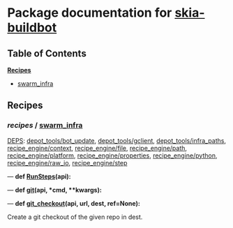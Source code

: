 <!--- AUTOGENERATED BY `./recipes.py test train` -->
# Package documentation for [skia-buildbot]()
## Table of Contents

**[Recipes](#Recipes)**
  * [swarm_infra](#recipes-swarm_infra)
## Recipes

### *recipes* / [swarm\_infra](/infra/bots/recipes/swarm_infra.py)

[DEPS](/infra/bots/recipes/swarm_infra.py#12): [depot\_tools/bot\_update][depot_tools/recipe_modules/bot_update], [depot\_tools/gclient][depot_tools/recipe_modules/gclient], [depot\_tools/infra\_paths][depot_tools/recipe_modules/infra_paths], [recipe\_engine/context][recipe_engine/recipe_modules/context], [recipe\_engine/file][recipe_engine/recipe_modules/file], [recipe\_engine/path][recipe_engine/recipe_modules/path], [recipe\_engine/platform][recipe_engine/recipe_modules/platform], [recipe\_engine/properties][recipe_engine/recipe_modules/properties], [recipe\_engine/python][recipe_engine/recipe_modules/python], [recipe\_engine/raw\_io][recipe_engine/recipe_modules/raw_io], [recipe\_engine/step][recipe_engine/recipe_modules/step]

&mdash; **def [RunSteps](/infra/bots/recipes/swarm_infra.py#92)(api):**

&mdash; **def [git](/infra/bots/recipes/swarm_infra.py#34)(api, \*cmd, \*\*kwargs):**

&mdash; **def [git\_checkout](/infra/bots/recipes/swarm_infra.py#42)(api, url, dest, ref=None):**

Create a git checkout of the given repo in dest.

[depot_tools/recipe_modules/bot_update]: https://chromium.googlesource.com/chromium/tools/depot_tools.git/+/a19649b86b3d0f6ab434ba1a8f75e0271cf117d8/recipes/README.recipes.md#recipe_modules-bot_update
[depot_tools/recipe_modules/gclient]: https://chromium.googlesource.com/chromium/tools/depot_tools.git/+/a19649b86b3d0f6ab434ba1a8f75e0271cf117d8/recipes/README.recipes.md#recipe_modules-gclient
[depot_tools/recipe_modules/infra_paths]: https://chromium.googlesource.com/chromium/tools/depot_tools.git/+/a19649b86b3d0f6ab434ba1a8f75e0271cf117d8/recipes/README.recipes.md#recipe_modules-infra_paths
[recipe_engine/recipe_modules/context]: https://chromium.googlesource.com/infra/luci/recipes-py.git/+/66d9d8c66f10ca37dffa4b6d374c3d802a061b01/README.recipes.md#recipe_modules-context
[recipe_engine/recipe_modules/file]: https://chromium.googlesource.com/infra/luci/recipes-py.git/+/66d9d8c66f10ca37dffa4b6d374c3d802a061b01/README.recipes.md#recipe_modules-file
[recipe_engine/recipe_modules/path]: https://chromium.googlesource.com/infra/luci/recipes-py.git/+/66d9d8c66f10ca37dffa4b6d374c3d802a061b01/README.recipes.md#recipe_modules-path
[recipe_engine/recipe_modules/platform]: https://chromium.googlesource.com/infra/luci/recipes-py.git/+/66d9d8c66f10ca37dffa4b6d374c3d802a061b01/README.recipes.md#recipe_modules-platform
[recipe_engine/recipe_modules/properties]: https://chromium.googlesource.com/infra/luci/recipes-py.git/+/66d9d8c66f10ca37dffa4b6d374c3d802a061b01/README.recipes.md#recipe_modules-properties
[recipe_engine/recipe_modules/python]: https://chromium.googlesource.com/infra/luci/recipes-py.git/+/66d9d8c66f10ca37dffa4b6d374c3d802a061b01/README.recipes.md#recipe_modules-python
[recipe_engine/recipe_modules/raw_io]: https://chromium.googlesource.com/infra/luci/recipes-py.git/+/66d9d8c66f10ca37dffa4b6d374c3d802a061b01/README.recipes.md#recipe_modules-raw_io
[recipe_engine/recipe_modules/step]: https://chromium.googlesource.com/infra/luci/recipes-py.git/+/66d9d8c66f10ca37dffa4b6d374c3d802a061b01/README.recipes.md#recipe_modules-step
